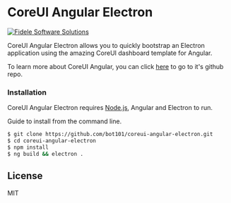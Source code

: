 # CoreUI Angular Electron

[![Fidele Software Solutions](https://fideleapps.com/img/logo.png)](https://fideleapps.com)

CoreUI Angular Electron allows you to quickly bootstrap an Electron application using the amazing CoreUI dashboard template for Angular.

To learn more about CoreUI Angular, you can click [here](https://github.com/coreui/coreui-free-angular-admin-template) to go to it's github repo.

### Installation

CoreUI Angular Electron requires [Node.js](https://nodejs.org/), Angular and Electron to run.

Guide to install from the command line.

```sh
$ git clone https://github.com/bot101/coreui-angular-electron.git
$ cd coreui-angular-electron
$ npm install
$ ng build && electron .
```
License
----

MIT